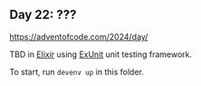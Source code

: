 ## Day 22: ???

https://adventofcode.com/2024/day/

TBD in [Elixir](https://elixir-lang.org/) using [ExUnit](https://hexdocs.pm/ex_unit/ExUnit.html) unit testing framework.

To start, run `devenv up` in this folder.